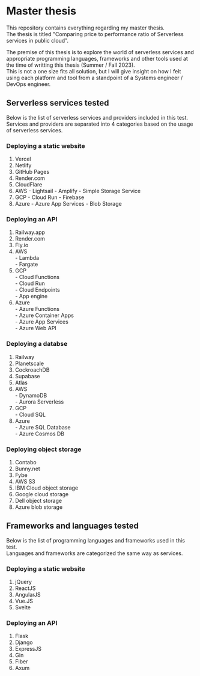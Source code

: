 # Master thesis

This repository contains everything regarding my master thesis.  
The thesis is titled "Comparing price to performance ratio of Serverless services in public cloud".

The premise of this thesis is to explore the world of serverless services and appropriate programming languages, frameworks and other tools used at the time of writting this thesis (Summer / Fall 2023).  
This is not a one size fits all solution, but I will give insight on how I felt using each platform and tool from a standpoint of a Systems engineer / DevOps engineer. 

## Serverless services tested

Below is the list of serverless services and providers included in this test.  
Services and providers are separated into 4 categories based on the usage of serverless services.

### Deploying a static website

  1. Vercel
  2. Netlify
  3. GitHub Pages
  4. Render.com
  5. CloudFlare
  6. AWS
    - Lightsail
    - Amplify
    - Simple Storage Service
  7. GCP
    - Cloud Run
    - Firebase
  8. Azure
    - Azure App Services
    - Blob Storage

### Deploying an API 

  1. Railway.app
  2. Render.com
  3. Fly.io
  4. AWS  
    - Lambda  
    - Fargate  
  5. GCP  
    - Cloud Functions  
    - Cloud Run  
    - Cloud Endpoints  
    - App engine  
  6. Azure  
    - Azure Functions  
    - Azure Container Apps  
    - Azure App Services  
    - Azure Web API  

### Deploying a databse

  1. Railway
  2. Planetscale
  3. CockroachDB
  4. Supabase
  5. Atlas
  6. AWS  
    - DynamoDB  
    - Aurora Serverless  
  7. GCP  
    - Cloud SQL  
  8. Azure  
    - Azure SQL Database  
    - Azure Cosmos DB  

### Deploying object storage

  1. Contabo
  2. Bunny.net
  3. Fybe
  4. AWS S3
  5. IBM Cloud object storage
  6. Google cloud storage
  7. Dell object storage
  8. Azure blob storage


## Frameworks and languages tested

Below is the list of programming languages and frameworks used in this test.  
Languages and frameworks are categorized the same way as services.

### Deploying a static website

  1. jQuery
  2. ReactJS
  3. AngularJS
  4. Vue.JS
  5. Svelte

### Deploying an API

  1. Flask
  2. Django
  3. ExpressJS
  4. Gin
  5. Fiber
  6. Axum

